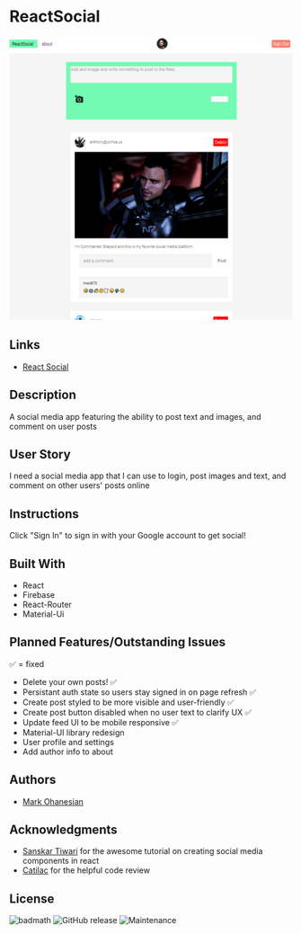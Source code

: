 # ReactSocial
![ReactSocial preview image](/public/react-social-preview.png)

## Links
* [React Social](https://social-media-app-mso.web.app/)

## Description
A social media app featuring the ability to post text and images, and comment on user posts

## User Story
I need a social media app that I can use to login, post images and text, and comment on other users' posts online 

## Instructions
Click "Sign In" to sign in with your Google account to get social!

## Built With
* React
* Firebase
* React-Router
* Material-Ui

## Planned Features/Outstanding Issues

✅ = fixed

* Delete your own posts! ✅
* Persistant auth state so users stay signed in on page refresh ✅
* Create post styled to be more visible and user-friendly ✅
* Create post button disabled when no user text to clarify UX ✅
* Update feed UI to be mobile responsive ✅
* Material-UI library redesign
* User profile and settings 
* Add author info to about

## Authors
* [Mark Ohanesian](https://github.com/markohanesian) 

## Acknowledgments
* [Sanskar Tiwari](https://www.youtube.com/channel/UCsPdgUIoOBTBI1UmulW1pdw) for the awesome tutorial on creating social media components in react
* [Catilac](https://gist.github.com/catilac) for the helpful code review

## License
![badmath](https://img.shields.io/github/languages/top/nielsenjared/badmath)
![GitHub release](https://img.shields.io/github/v/release/markohanesian/social-media-app)
![Maintenance](https://img.shields.io/badge/Maintained%3F-yes-green.svg)
